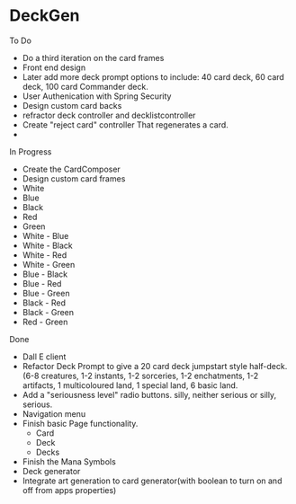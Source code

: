 # DeckGen

To Do
- Do a third iteration on the card frames
- Front end design
- Later add more deck prompt options to include: 40 card deck, 60 card deck, 100 card Commander deck.
- User Authenication with Spring Security
- Design custom card backs
- refractor deck controller and decklistcontroller
- Create "reject card" controller That regenerates a card.
- 

In Progress
- Create the CardComposer 
- Design custom card frames
 - White
 - Blue
 - Black
 - Red
 - Green
 - White - Blue
 - White - Black
 - White - Red
 - White - Green
 - Blue - Black
 - Blue - Red
 - Blue - Green
 - Black - Red
 - Black - Green
 - Red - Green

Done
- Dall E client
- Refactor Deck Prompt to give a 20 card deck jumpstart style half-deck.(6-8 creatures, 1-2 instants, 1-2 sorceries, 1-2 enchatments, 1-2 artifacts, 1 multicoloured land, 1 special land, 6 basic land.
- Add a "seriousness level" radio buttons. silly, neither serious or silly, serious.
- Navigation menu
- Finish basic Page functionality.
  - Card
  - Deck
  - Decks
- Finish the Mana Symbols
- Deck generator
- Integrate art generation to card generator(with boolean to turn on and off from apps properties)

